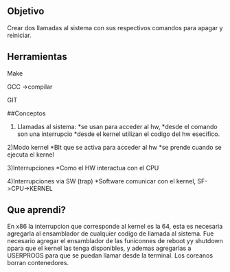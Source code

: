 ## Objetivo

Crear dos llamadas al sistema con sus respectivos comandos para apagar y reiniciar.

## Herramientas
Make

GCC ->compilar

GIT

##Conceptos
1) Llamadas al sistema: 
*se usan para acceder al hw, 
*desde el comando son una interrupcio
*desde el kernel utilizan el codigo del hw esecifico.

2)Modo kernel
*BIt que se activa para acceder al hw
*se prende cuando se ejecuta el kernel

3)Interrupciones
*Como el HW interactua con el CPU

4)Interrupciones via SW (trap)
 *Software comunicar con el kernel, SF->CPU->KERNEL
 
 ## Que aprendi?
 
 En x86 la interrupcion que corresponde al kernel es la 64, esta es necesaria agregarla al ensamblador de cualquier codigo de llamada al sistema. Fue necesario agregar el ensamblador de las funiconnes de reboot yy shutdown ppara que el kernel las tenga disponibles, y ademas agregarlas a USERPROGS para que se puedan llamar desde la terminal. Los coreanos borran contenedores.
